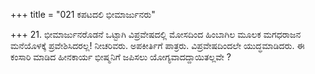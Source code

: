 +++
title = "021 ಕಪಟದಲಿ ಭೀಮಾರ್ಜುನರು"

+++
21. ಭೀಮಾರ್ಜುನರೊಡನೆ ಒಟ್ಟಾಗಿ ವಿಪ್ರವೇಷದಲ್ಲಿ ಮೋಸದಿಂದ ಹಿಂಬಾಗಿಲ  ಮೂಲಕ ಮಗಧರಾಜನ ಮನೆಯೊಳಕ್ಕೆ ಪ್ರವೇಶಿಸಿದರಲ್ಲ! ನೀಚರಿವರು. ಅಪಕೀರ್ತಿಗೆ ಪಾತ್ರರು. ವಿಪ್ರವೇಷದಿಂದಲೇ ಯುದ್ಧಮಾಡಿದರು. ಈ ಕಂಸಾರಿ ಮಾಡಿದ ಹೀನಕಾರ್ಯ ಭೀಷ್ಮನಿಗೆ ಜಪಿಸಲು ಯೋಗ್ಯವಾದದ್ದಾಯಿತಲ್ಲವೇ ?
